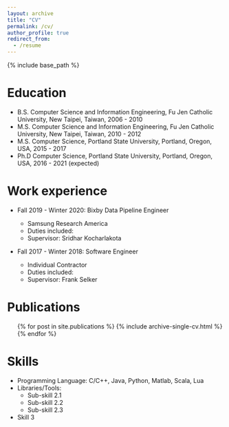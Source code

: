 ```yaml
---
layout: archive
title: "CV"
permalink: /cv/
author_profile: true
redirect_from:
  - /resume
---
```


{% include base_path %}

Education
======
* B.S. Computer Science and Information Engineering, Fu Jen Catholic University, New Taipei, Taiwan, 2006 - 2010
* M.S. Computer Science and Information Engineering, Fu Jen Catholic University, New Taipei, Taiwan, 2010 - 2012
* M.S. Computer Science, Portland State University, Portland, Oregon, USA, 2015 - 2017
* Ph.D Computer Science, Portland State University, Portland, Oregon, USA, 2016 - 2021 (expected)

Work experience
======
* Fall 2019 - Winter 2020: Bixby Data Pipeline Engineer
  * Samsung Research America
  * Duties included:      
  * Supervisor: Sridhar Kocharlakota

* Fall 2017 - Winter 2018: Software Engineer
  * Individual Contractor
  * Duties included: 
  * Supervisor: Frank Selker


Publications
======
  <ul>{% for post in site.publications %}
    {% include archive-single-cv.html %}
  {% endfor %}</ul>

Skills
======
* Programming Language: C/C++, Java, Python, Matlab, Scala, Lua
* Libraries/Tools:
  * Sub-skill 2.1
  * Sub-skill 2.2
  * Sub-skill 2.3
* Skill 3





<!--
Talks
======
  <ul>{% for post in site.talks %}
    {% include archive-single-talk-cv.html %}
  {% endfor %}</ul>
-->
<!--
Teaching
======
  <ul>{% for post in site.teaching %}
    {% include archive-single-cv.html %}
  {% endfor %}</ul>
-->
<!--
Service and leadership
======
* Currently signed in to 43 different slack teams
-->


